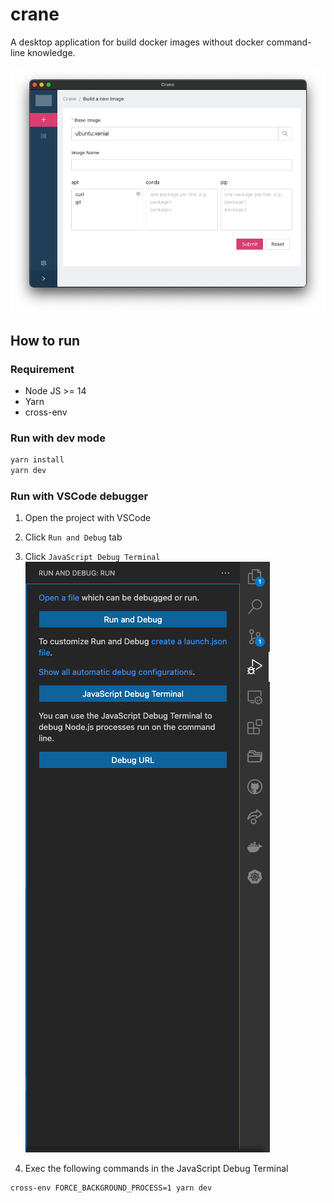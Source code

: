 # crane

A desktop application for build docker images without docker command-line knowledge.

![Crane Screen Shot](imgs/crane-screenshot.png)
## How to run

### Requirement

- Node JS >= 14
- Yarn
- cross-env

### Run with dev mode

```bash
yarn install
yarn dev
```

### Run with VSCode debugger

1. Open the project with VSCode

2. Click `Run and Debug` tab

3. Click `JavaScript Debug Terminal`
![VSCode Debugger](imgs/vscode-debugger.png)

4. Exec the following commands in the JavaScript Debug Terminal

```bash
cross-env FORCE_BACKGROUND_PROCESS=1 yarn dev
```
